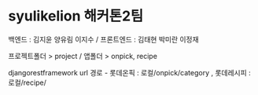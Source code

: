 # syulikelion 해커톤2팀

백엔드 : 김지윤 양유림 이지수
/ 프론트엔드 : 김태현 박미란 이정재

프로젝트폴더 > project / 앱폴더 > onpick, recipe

djangorestframework url 경로 - 롯데온픽 : 로컬/onpick/category , 롯데레시피 : 로컬/recipe/
